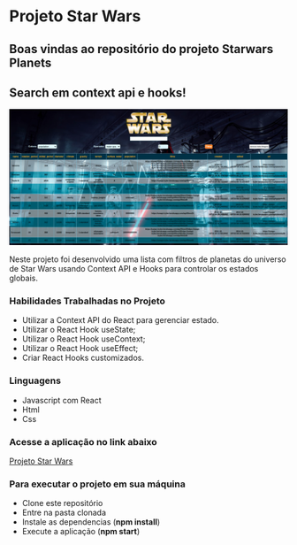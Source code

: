 #  Projeto Star Wars 

<!-- Olá, Tryber!

Esse é apenas um arquivo inicial para o README do seu projeto.

É essencial que você preencha esse documento por conta própria, ok?

Não deixe de usar nossas dicas de escrita de README de projetos, e deixe sua criatividade brilhar!

⚠️ IMPORTANTE: você precisa deixar nítido:
- quais arquivos/pastas foram desenvolvidos por você; 
- quais arquivos/pastas foram desenvolvidos por outra pessoa estudante;
- quais arquivos/pastas foram desenvolvidos pela Trybe.

-->

## Boas vindas ao repositório do projeto Starwars Planets
## Search em context api e hooks!

![Tela d projeto](./img/tela_Principal.png)

Neste projeto foi desenvolvido uma lista com filtros de planetas do universo de Star Wars usando Context API e Hooks para controlar os estados globais.

### Habilidades Trabalhadas no Projeto

* Utilizar a Context API do React para gerenciar estado.
* Utilizar o React Hook useState;
* Utilizar o React Hook useContext;
* Utilizar o React Hook useEffect;
* Criar React Hooks customizados.

### Linguagens 

* Javascript com React
* Html
* Css

### Acesse a aplicação no link abaixo
[Projeto Star Wars](https://project-star-wars-trybe.netlify.app/)

### Para executar o projeto em sua máquina

* Clone este repositório
* Entre na pasta clonada
* Instale as dependencias (**npm install**)
* Execute a aplicação (**npm start**)